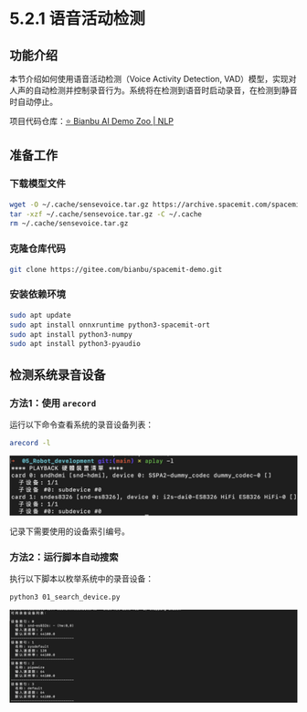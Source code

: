 # 5.2.1 语音活动检测

## 功能介绍

本节介绍如何使用语音活动检测（Voice Activity Detection, VAD）模型，实现对人声的自动检测并控制录音行为。系统将在检测到语音时启动录音，在检测到静音时自动停止。

项目代码仓库：[⭐ Bianbu AI Demo Zoo | NLP](https://gitee.com/bianbu/spacemit-demo.git)

## 准备工作

### 下载模型文件

```bash
wget -O ~/.cache/sensevoice.tar.gz https://archive.spacemit.com/spacemit-ai/openwebui/sensevoice.tar.gz 
tar -xzf ~/.cache/sensevoice.tar.gz -C ~/.cache
rm ~/.cache/sensevoice.tar.gz
```

### 克隆仓库代码

```bash
git clone https://gitee.com/bianbu/spacemit-demo.git
```

### 安装依赖环境

```bash
sudo apt update
sudo apt install onnxruntime python3-spacemit-ort
sudo apt install python3-numpy
sudo apt install python3-pyaudio
```

## 检测系统录音设备

### 方法1：使用 `arecord`

运行以下命令查看系统的录音设备列表：

```bash
arecord -l
```

![](images/arecord.jpg)

记录下需要使用的设备索引编号。

### 方法2：运行脚本自动搜索

执行以下脚本以枚举系统中的录音设备：

```bash
python3 01_search_device.py
```

![](images/search_device.jpg)
